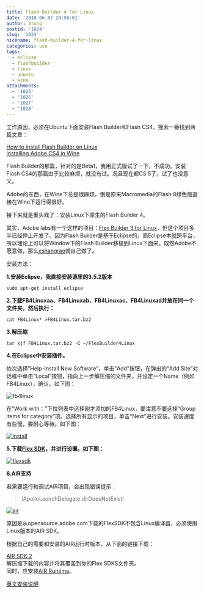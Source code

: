 ```yaml
---
title: Flash Builder 4 For Linux
date: '2010-06-02 20:56:01'
author: zrong
postid: '1024'
slug: '1024'
nicename: flash-builder-4-for-linux
categories: use
tags:
  - eclipse
  - flashbuilder
  - linux
  - ununtu
  - wine
attachments:
  - '1025'
  - '1026'
  - '1027'
  - '1028'
---
```


工作原因，必须在Ubuntu下面安装Flash Builder和Flash CS4，搜索一番找到两篇文章：  

[How to install Flash Builder on Linux](http://diariolinux.com/2009/06/22/how-to-install-flash-builder-on-linux/)  
[Installing Adobe CS4 in Wine](http://www.sucka.net/2009/08/installing-adobe-cs4-in-wine/)  

Flash Builder的那篇，针对的是Beta1，我用正式版试了一下，不成功。安装Flash CS4的那篇由于比较麻烦，就没有试。况且现在都CS 5了，试了也没意义。

Adobe的东西，在Wine下总是很麻烦。倒是原来Macromedia的Flash 8绿色版直接在Wine下运行得很好。<!--more-->

接下来就是重头戏了：安装Linux下原生的Flash Builder 4。

其实，Adobe labs有一个这样的项目：[Flex Builder 3 for Linux](http://labs.adobe.com/technologies/flex/flexbuilder_linux/)，但这个项目多半已经停止开发了。因为Flash Builder是基于Eclipse的，而Eclipse本就跨平台，所以理论上可以将Window下的Flash Builder移植到Linux下面来。既然Adobe不愿意做，那么[eshangrao](http://blog.aixigua.com/)就自己做了。

安装方法：

**1.安装Eclipse，我直接安装源里的3.5.2版本**

    sudo apt-get install eclipse

**2.[下载](http://code.google.com/p/fb4linux/downloads/list)FB4Linuxaa、FB4Linuxab、FB4Linuxac、FB4Linuxad并放在同一个文件夹，然后执行：**

    cat FB4Linux* >FB4Linux.tar.bz2

**3.解压缩**

    tar xjf FB4Linux.tar.bz2 -C ~/FlexBuilder4Linux

**4.在Eclipse中安装插件。**  

依次选择”Help-Install New Software”，单击“Add”按钮，在弹出的“Add Site”对话框中单击“Local”按钮，指向上一步解压缩的文件夹，并设定一个Name（例如FB4Linux），确认。如下图：  

![fb4linux](/uploads/2010/06/fb4linux_addsite.png "fb4linux_addsite")  

在“Work with：”下拉列表中选择刚才添加的FB4Linux，要注意不要选择“Group items for category”项。选择所有显示的项目，单击“Next”进行安装。安装速度有些慢，要耐心等待。如下图：  

[![install](/uploads/2010/06/fb4linux_install.png "fb4linux_install")](/uploads/2010/06/fb4linux_install.png)

**5.下载[Flex SDK](http://opensource.adobe.com/wiki/display/flexsdk/Flex+SDK)，并进行设置。如下图：**  

[![flexsdk](/uploads/2010/06/fb4linux_flexsdk.png "fb4linux_flexsdk")](/uploads/2010/06/fb4linux_flexsdk.png)

**6.AIR支持**  

若需要运行和调试AIR项目，会出现错误提示：  

> !ApolloLaunchDelegate.dirDoesNotExist!

[![air](/uploads/2010/06/fb4linux_air.png "fb4linux_air")](/uploads/2010/06/fb4linux_air.png)  

原因是从opensource.adobe.com下载的FlexSDK不包含Linux编译器，必须使用Linux版本的AIR SDK。  

根据自己的需要和安装的AIR运行时版本，从下面的链接下载：  

[AIR SDK 2](http://www.adobe.com/cfusion/entitlement/index.cfm?e=airsdk)  
解压缩下载的内容并将其覆盖到你的Flex SDKS文件夹。  
同时，应安装[AIR Runtime](http://get.adobe.com/cn/air/)。

[英文安装说明](http://code.google.com/p/fb4linux/wiki/HowToInstall)


